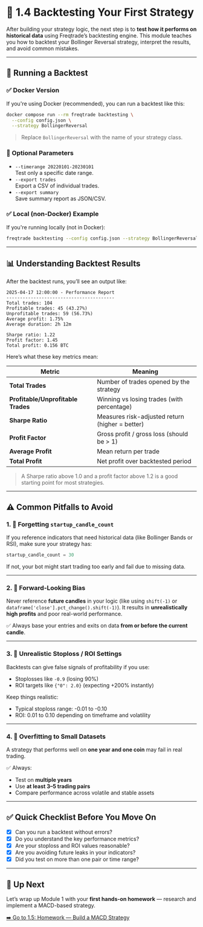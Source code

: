 # 📘 1.4 Backtesting Your First Strategy

After building your strategy logic, the next step is to **test how it performs on historical data** using Freqtrade’s backtesting engine. This module teaches you how to backtest your Bollinger Reversal strategy, interpret the results, and avoid common mistakes.

---

## 🧪 Running a Backtest

### ✅ Docker Version

If you're using Docker (recommended), you can run a backtest like this:

```bash
docker compose run --rm freqtrade backtesting \
  --config config.json \
  --strategy BollingerReversal
```

> Replace `BollingerReversal` with the name of your strategy class.

### 🧰 Optional Parameters

- `--timerange 20220101-20230101`  
  Test only a specific date range.
- `--export trades`  
  Export a CSV of individual trades.
- `--export summary`  
  Save summary report as JSON/CSV.

### ✅ Local (non-Docker) Example

If you're running locally (not in Docker):

```bash
freqtrade backtesting --config config.json --strategy BollingerReversal
```

---

## 📊 Understanding Backtest Results

After the backtest runs, you’ll see an output like:

```
2025-04-17 12:00:00 - Performance Report
----------------------------------------
Total trades: 104
Profitable trades: 45 (43.27%)
Unprofitable trades: 59 (56.73%)
Average profit: 1.75%
Average duration: 2h 12m

Sharpe ratio: 1.22
Profit factor: 1.45
Total profit: 0.156 BTC
```

Here’s what these key metrics mean:

| Metric | Meaning |
|--------|---------|
| **Total Trades** | Number of trades opened by the strategy |
| **Profitable/Unprofitable Trades** | Winning vs losing trades (with percentage) |
| **Sharpe Ratio** | Measures risk-adjusted return (higher = better) |
| **Profit Factor** | Gross profit / gross loss (should be > 1) |
| **Average Profit** | Mean return per trade |
| **Total Profit** | Net profit over backtested period |

> A Sharpe ratio above 1.0 and a profit factor above 1.2 is a good starting point for most strategies.

---

## ⚠️ Common Pitfalls to Avoid

### 1. 🧱 Forgetting `startup_candle_count`
If you reference indicators that need historical data (like Bollinger Bands or RSI), make sure your strategy has:

```python
startup_candle_count = 30
```

If not, your bot might start trading too early and fail due to missing data.

---

### 2. 🔮 Forward-Looking Bias
Never reference **future candles** in your logic (like using `shift(-1)` or `dataframe['close'].pct_change().shift(-1)`). It results in **unrealistically high profits** and poor real-world performance.

✅ Always base your entries and exits on data **from or before the current candle**.

---

### 3. 🚫 Unrealistic Stoploss / ROI Settings
Backtests can give false signals of profitability if you use:
- Stoplosses like `-0.9` (losing 90%)
- ROI targets like `{"0": 2.0}` (expecting +200% instantly)

Keep things realistic:
- Typical stoploss range: -0.01 to -0.10
- ROI: 0.01 to 0.10 depending on timeframe and volatility

---

### 4. 🎯 Overfitting to Small Datasets
A strategy that performs well on **one year and one coin** may fail in real trading.

✅ Always:
- Test on **multiple years**
- Use **at least 3–5 trading pairs**
- Compare performance across volatile and stable assets

---

## ✅ Quick Checklist Before You Move On

- [x] Can you run a backtest without errors?
- [x] Do you understand the key performance metrics?
- [x] Are your stoploss and ROI values reasonable?
- [x] Are you avoiding future leaks in your indicators?
- [x] Did you test on more than one pair or time range?

---

## 🎯 Up Next

Let’s wrap up Module 1 with your **first hands-on homework** — research and implement a MACD-based strategy.

[➡️ Go to 1.5: Homework — Build a MACD Strategy](./1.5_homework_macd.md)
